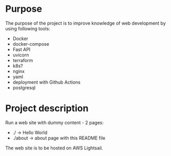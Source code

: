# Purpose

The purpose of the project is to improve knowledge of web development by using following tools:
- Docker
- docker-compose
- Fast API
- uvicorn
- terraform
- k8s?
- nginx
- yaml
- deployment with Github Actions
- postgresql

# Project description

Run a web site with dummy content - 2 pages:
- ./ -> Hello World
- ./about -> about page with this README file

The web site is to be hosted on AWS Lightsail.

